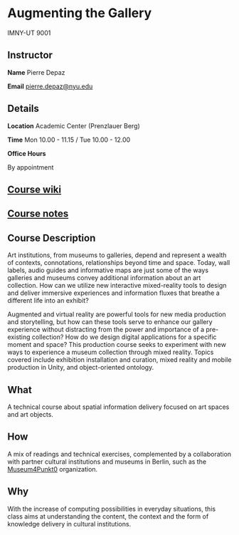 # Augmenting the Gallery

IMNY-UT 9001

## Instructor
**Name** Pierre Depaz

**Email** [pierre.depaz@nyu.edu](mailto:pd1102@nyu.edu)

## Details
**Location** Academic Center (Prenzlauer Berg)

**Time** Mon 10.00 - 11.15 / Tue 10.00 - 12.00

**Office Hours**

By appointment

## [Course wiki](https://github.com/periode/augmenting-gallery/wiki)


## [Course notes](https://periode.github.io/augmenting-gallery)


## Course Description

Art institutions, from museums to galleries, depend and represent a wealth of contexts, connotations, relationships beyond time and space. Today, wall labels, audio guides and informative maps are just some of the ways galleries and museums convey additional information about an art collection. How can we utilize new interactive mixed-reality tools to design and deliver immersive experiences and information fluxes that breathe a different life into an exhibit?

Augmented and virtual reality are powerful tools for new media production and storytelling, but how can these tools serve to enhance our gallery experience without distracting from the power and importance of a pre-existing collection? How do we design digital applications for a specific moment and space? This production course seeks to experiment with new ways to experience a museum collection through mixed reality. Topics covered include exhibition installation and curation, mixed reality and mobile production in Unity, and object-oriented ontology.


## What

A technical course about spatial information delivery focused on art spaces and art objects.

## How

A mix of readings and technical exercises, complemented by a collaboration with partner cultural institutions and museums in Berlin, such as the [Museum4Punkt0](http://museum4punkt0.de) organization.

## Why

With the increase of computing possibilities in everyday situations, this class aims at understanding the content, the context and the form of knowledge delivery in cultural institutions.
